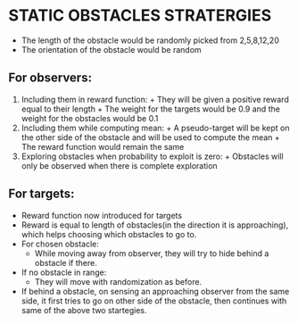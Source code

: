 STATIC OBSTACLES STRATERGIES
============================

+ The length of the obstacle would be randomly picked from 2,5,8,12,20
+ The orientation of the obstacle would be random

For observers:
--------------
  1. Including them in reward function:
    + They will be given a positive reward equal to their length
    + The weight for the targets would be 0.9 and the weight for the obstacles would be 0.1
  2. Including them while computing mean:
    + A pseudo-target will be kept on the other side of the obstacle and will be used to compute the mean
    + The reward function would remain the same
  3. Exploring obstacles when probability to exploit is zero:
    + Obstacles will only be observed when there is complete exploration

For targets:
------------
  + Reward function now introduced for targets
  + Reward is equal to length of obstacles(in the direction it is approaching), which helps choosing which obstacles to go to.
  + For chosen obstacle:
  	+ While moving away from observer, they will try to hide behind a obstacle if there.
  + If no obstacle in range:
  	+ They will move with randomization as before.
  + If behind a obstacle, on sensing an approaching observer from the same side, it first tries to go on other side of the obstacle, then continues with same of the above two startegies.
